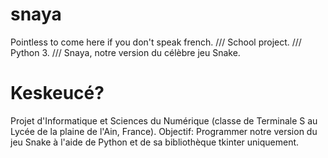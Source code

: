 # snaya
Pointless to come here if you don't speak french. /// School project. /// Python 3. /// Snaya, notre version du célèbre jeu Snake.

# Keskeucé?

Projet d'Informatique et Sciences du Numérique (classe de Terminale S au Lycée de la plaine de l'Ain, France). Objectif: Programmer notre version du jeu Snake à l'aide de Python et de sa bibliothèque tkinter uniquement.
